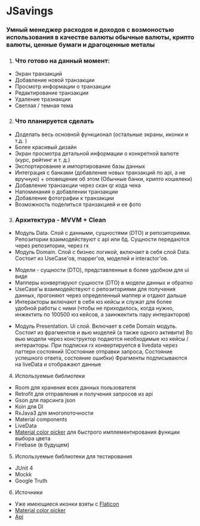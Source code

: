 # JSavings
### Умный менеджер расходов и доходов с возмоностью использования в качестве валюты обычные валюты, крипто валюты, ценные бумаги и драгоценные металы

1. ### Что готово на данный момент:
 - Экран транзакций
 - Добавление новой транзакции
 - Просмотр информации о транзакции
 - Редактирование транзакции
 - Удаление тразнакции
 - Светлая / темная тема

2. ### Что планируется сделать
 - Доделать весь основной функционал (остальные экраны, иконки и т.д. )
 - Более красивый дизайн
 - Экран просмотра детальной информации о конкретной валюте (курс, рейтинг и т. д.)
 - Экспортирование и импортирование базы данных
 - Интеграция с банками (добавление новых транзакций по api, а не вручную) + оповещение об этом (Обычные банки, крипто кошелеки)
 - Добавление транзакции через скан qr кода чека
 - Напоминания о добавлении транзакции
 - Добавление фотографии к транзакции
 - Возможность поделиться транзакцией и ее фото

3. ### Архитектура - MVVM + Clean
 - Модуль Data. Слой с данными, сущностями (DTO) и репозиториями. Репозитории взаимодействуют с api или бд. Сущности передаются через репозитории, через rx
 - Модуль Domain. Слой с бизнес логикой, включает в себя слой Data. Состоит из UseCase'ов, mapper'ов, моделей и interactor'ов. 
 * Модели - сущности (DTO), представленные в более удобном для ui виде
 * Мапперы конвертируют сущности (DTO) в модели данных и обратно
 * UseCase'ы взаимодействуют с репозиториями для получения данных, прогоняют через определенный маппер и отдают дальше
 * Интеракторы включают в себя юз кейсы и служат для более удобной работы с ними (чтобы не приходилось, когда нужно, инжектить по 100500 юз кейсов, а заинжектить пару интеракторов)
 - Модуль Presentation. Ui слой. Включает в себя Domain модуль. Состоит из фрагментов и вью моделей (а также одного активити)
 Во вью модели через конструктор подаются необходимые юз кейсы / интеракторы. При подписки rx конвертируется в livedata через паттерн состояний (Состояние отправки запроса, Состояние успешного ответа, состояние ошибки)
 Фрагменты подписываются на liveData и отображают данные

4. Используемые библиотеки
 - Room для хранения всех данных пользователя
 - Retrofit для отправления и получения запросов из api
 - Gson для парсинга json
 - Koin для DI
 - RxJava3 для многопоточности
 - Material components
 - LiveData
 - [Material color picker](https://github.com/Pes8/android-material-color-picker-dialog) для быстрого имплементирования функции выбора цвета
 - Firebase (в будущем)

5. Используемые библиотеки для тестирования
 - JUnit 4
 - Mockk
 - Google Truth

6. Источники
 - Уже имеющиеся иконки взяты c [Flaticon](www.flaticon.com)
 - [Material color picker](https://github.com/Pes8/android-material-color-picker-dialog)
 - [Api](https://exchangerate.host/#/)
